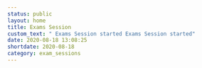 ```yaml
---
status: public
layout: home
title: Exams Session
custom_text: " Exams Session started Exams Session started"
date: 2020-08-18 13:08:25
shortdate: 2020-08-18
category: exam_sessions
---
```

